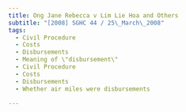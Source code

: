 ```yaml
---
title: Ong Jane Rebecca v Lim Lie Hoa and Others
subtitle: "[2008] SGHC 44 / 25\_March\_2008"
tags:
  - Civil Procedure
  - Costs
  - Disbursements
  - Meaning of \"disbursement\"
  - Civil Procedure
  - Costs
  - Disbursements
  - Whether air miles were disbursements

---
```


